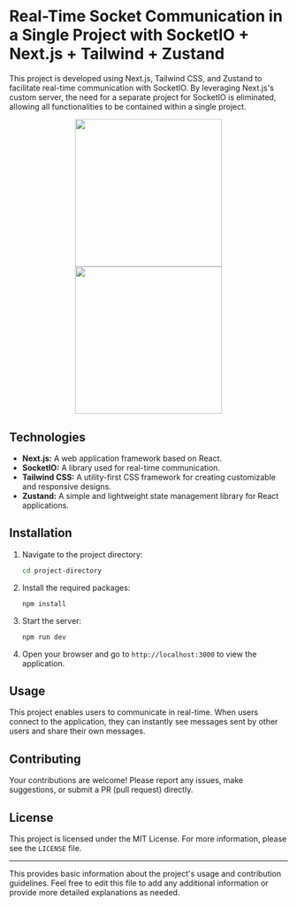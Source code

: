 # Real-Time Socket Communication in a Single Project with SocketIO + Next.js + Tailwind + Zustand

This project is developed using Next.js, Tailwind CSS, and Zustand to facilitate real-time communication with SocketIO. By leveraging Next.js's custom server, the need for a separate project for SocketIO is eliminated, allowing all functionalities to be contained within a single project.

<p align="center">
  <img src="https://github.com/frkntmbs/online-chat-app/assets/54813762/d2ef308c-bb5a-4ccd-8c95-9af1a46d6026" width="266.67" />
  <img src="https://github.com/frkntmbs/online-chat-app/assets/54813762/9f644c9b-670a-4868-a875-0a7a9049d1ef" width="266.67" /> 
</p>




## Technologies

- **Next.js:** A web application framework based on React.
- **SocketIO:** A library used for real-time communication.
- **Tailwind CSS:** A utility-first CSS framework for creating customizable and responsive designs.
- **Zustand:** A simple and lightweight state management library for React applications.

## Installation

1. Navigate to the project directory:

    ```bash
    cd project-directory
    ```

2. Install the required packages:

    ```bash
    npm install
    ```

3. Start the server:

    ```bash
    npm run dev
    ```

4. Open your browser and go to `http://localhost:3000` to view the application.

## Usage

This project enables users to communicate in real-time. When users connect to the application, they can instantly see messages sent by other users and share their own messages.

## Contributing

Your contributions are welcome! Please report any issues, make suggestions, or submit a PR (pull request) directly.

## License

This project is licensed under the MIT License. For more information, please see the `LICENSE` file.

---

This provides basic information about the project's usage and contribution guidelines. Feel free to edit this file to add any additional information or provide more detailed explanations as needed.

